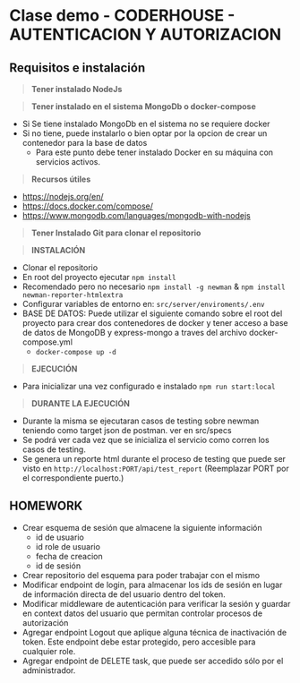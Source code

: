 # Clase demo - CODERHOUSE - AUTENTICACION Y AUTORIZACION

## Requisitos e instalación

> **Tener instalado NodeJs**

> **Tener instalado en el sistema MongoDb o docker-compose**
- Si Se tiene instalado MongoDb en el sistema no se requiere docker
- Si no tiene, puede instalarlo o bien optar por la opcion de crear un contenedor para la base de datos
    - Para este punto debe tener instalado Docker en su máquina con servicios activos.

> **Recursos útiles**

- https://nodejs.org/en/
- https://docs.docker.com/compose/
- https://www.mongodb.com/languages/mongodb-with-nodejs

> **Tener Instalado Git para clonar el repositorio**

> **INSTALACIÓN**

- Clonar el repositorio
- En root del proyecto ejecutar ``npm install``
- Recomendado pero no necesario ``npm install -g newman`` & ``npm install newman-reporter-htmlextra``
- Configurar variables de entorno en: ``src/server/enviroments/.env``
- BASE DE DATOS: Puede utilizar el siguiente comando sobre el root del proyecto para crear dos contenedores de docker y tener acceso a base de datos de MongoDB y express-mongo  a traves del archivo docker-compose.yml
    - ``docker-compose up -d``

> **EJECUCIÓN**
- Para inicializar una vez configurado e instalado ``npm run start:local``

> **DURANTE LA EJECUCIÓN**
- Durante la misma se ejecutaran casos de testing sobre newman teniendo como target json de postman. ver en src/specs
- Se podrá ver cada vez que se inicializa el servicio como corren los casos de testing.
- Se genera un reporte html durante el proceso de testing que puede ser visto en ``http://localhost:PORT/api/test_report`` (Reemplazar PORT por el correspondiente puerto.)

## HOMEWORK

- Crear esquema de sesión que almacene la siguiente información
    - id de usuario
    - id role de usuario
    - fecha de creacion
    - id de sesión
- Crear repositorio del esquema para poder trabajar con el mismo
- Modificar endpoint de login, para almacenar los ids de sesión en lugar de información directa de del usuario dentro del token.
- Modificar middleware de autenticación para verificar la sesión y guardar en context datos del usuario que permitan controlar procesos de autorización
- Agregar endpoint Logout que aplique alguna técnica de inactivación de token. Este endpoint debe estar protegido, pero accesible para cualquier role.
- Agregar endpoint de DELETE task, que puede ser accedido sólo por el administrador.

